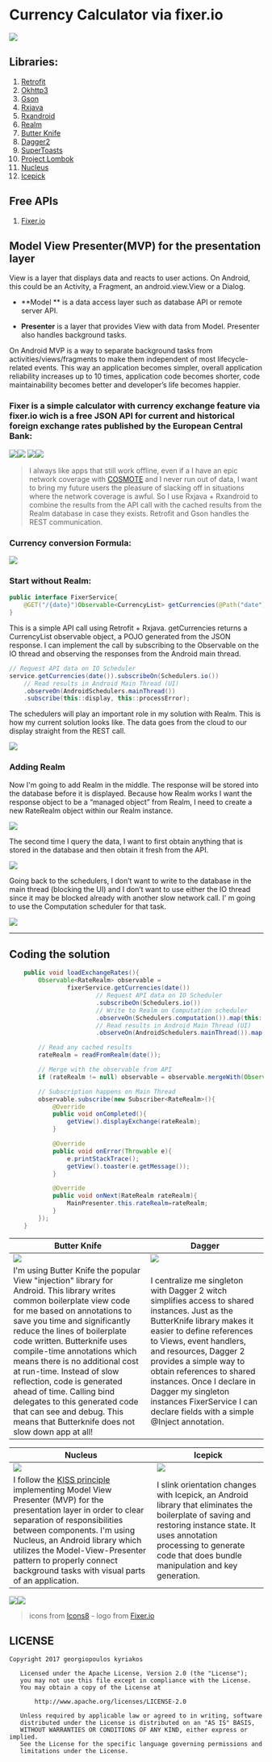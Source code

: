 # Currency Calculator via fixer.io

![](https://github.com/domgeorg/CurrencyCalculatorViaFixer.io/blob/master/currency%20exchange/money.png)

## Libraries:
1. [Retrofit](http://square.github.io/retrofit/)
2. [Okhttp3](https://github.com/square/okhttp/tree/master/okhttp/src/main/java/okhttp3)
3. [Gson](https://github.com/google/gson)
3. [Rxjava](https://github.com/ReactiveX/RxJava)
4. [Rxandroid](https://github.com/ReactiveX/RxAndroid)
5. [Realm](https://blog.realm.io/realm-for-android/)
6. [Butter Knife](http://jakewharton.github.io/butterknife/)
7. [Dagger2](https://google.github.io/dagger/)
8. [SuperToasts](https://github.com/JohnPersano/SuperToasts)
9. [Project Lombok](https://projectlombok.org/)
10. [Nucleus](https://github.com/konmik/nucleus)
11. [Icepick](https://github.com/frankiesardo/icepick)

## Free APIs
1. [Fixer.io](http://fixer.io/)

## Model View Presenter(MVP) for the presentation layer
View is a layer that displays data and reacts to user actions. On Android, this could be an Activity, a Fragment, an android.view.View or a Dialog.

* **Model ** is a data access layer such as database API or remote server API.

* **Presenter** is a layer that provides View with data from Model. Presenter also handles background tasks.

On Android MVP is a way to separate background tasks from activities/views/fragments to make them independent of most lifecycle-related events. This way an application becomes simpler, overall application reliability increases up to 10 times, application code becomes shorter, code maintainability becomes better and developer’s life becomes happier.

### Fixer is a simple calculator with currency exchange feature via fixer.io wich is a free JSON API for current and historical foreign exchange rates published by the European Central Bank:

![](https://github.com/domgeorg/CurrencyCalculatorViaFixer.io/blob/master/currency%20exchange/Screenshot_20171018-181129.png)![](https://github.com/domgeorg/CurrencyCalculatorViaFixer.io/blob/master/currency%20exchange/Screenshot_20171018-181220.png)
![](https://github.com/domgeorg/CurrencyCalculatorViaFixer.io/blob/master/currency%20exchange/Screenshot_20171018-181657.png)![](https://github.com/domgeorg/CurrencyCalculatorViaFixer.io/blob/master/currency%20exchange/Screenshot_20171018-181506.png)

> I always like apps that still work offline, even if a I have an epic network coverage with [COSMOTE](https://www.cosmote.gr/hub/) and I never run out of data, I want to bring my future users the pleasure of slacking off in situations where the network coverage is awful. So I use Rxjava + Rxandroid to combine the results from the API call with the cached results from the Realm database in case they exists. Retrofit and Gson handles the REST communication. 

### Currency conversion Formula:
![](https://github.com/domgeorg/CurrencyCalculatorViaFixer.io/blob/master/currency%20exchange/CodeCogsEqn%20(1).png)

### Start without Realm:
``` Java 
public interface FixerService{
    @GET("/{date}")Observable<CurrencyList> getCurrencies(@Path("date") String date);
}
```

This is a simple API call using Retrofit + Rxjava. getCurrencies returns a CurrencyList observable object, a POJO generated from the JSON response. I can implement the call by subscribing to the Observable<WeatherResponse> on the IO thread and observing the responses from the Android main thread.

``` Java 
// Request API data on IO Scheduler
service.getCurrencies(date()).subscribeOn(Schedulers.io())
    // Read results in Android Main Thread (UI)
    .observeOn(AndroidSchedulers.mainThread())
    .subscribe(this::display, this::processError);
```

The schedulers will play an important role in my solution with Realm.
This is how my current solution looks like. The data goes from the cloud to our display straight from the REST call.

![](https://github.com/domgeorg/CurrencyCalculatorViaFixer.io/blob/master/currency%20exchange/1.png)

### Adding Realm
Now I'm going to add Realm in the middle. The response will be stored into the database before it is displayed. Because how Realm works I want the response object to be a “managed object” from Realm, I need to create a new RateRealm object within our Realm instance.

![](https://github.com/domgeorg/CurrencyCalculatorViaFixer.io/blob/master/currency%20exchange/2.png)

The second time I query the data, I want to first obtain anything that is stored in the database and then obtain it fresh from the API.

![](https://github.com/domgeorg/CurrencyCalculatorViaFixer.io/blob/master/currency%20exchange/3.png)

Going back to the schedulers, I don’t want to write to the database in the main thread (blocking the UI) and I don’t want to use either the IO thread since it may be blocked already with another slow network call. I' m going to use the Computation scheduler for that task.

![](https://github.com/domgeorg/CurrencyCalculatorViaFixer.io/blob/master/currency%20exchange/4.png)

***

## Coding the solution

``` Java
    public void loadExchangeRates(){
        Observable<RateRealm> observable =
                fixerService.getCurrencies(date())
                        // Request API data on IO Scheduler
                        .subscribeOn(Schedulers.io())
                        // Write to Realm on Computation scheduler
                        .observeOn(Schedulers.computation()).map(this::writeToRealm)
                        // Read results in Android Main Thread (UI)
                        .observeOn(AndroidSchedulers.mainThread()).map(this::readFromRealm);

        // Read any cached results
        rateRealm = readFromRealm(date());

        // Merge with the observable from API
        if (rateRealm != null) observable = observable.mergeWith(Observable.just(rateRealm));

        // Subscription happens on Main Thread
        observable.subscribe(new Subscriber<RateRealm>(){
            @Override
            public void onCompleted(){
                getView().displayExchange(rateRealm);
            }

            @Override
            public void onError(Throwable e){
                e.printStackTrace();
                getView().toaster(e.getMessage());
            }

            @Override
            public void onNext(RateRealm rateRealm){
                MainPresenter.this.rateRealm=rateRealm;
            }
        });
    }

```
| Butter Knife | Dagger         |
| ------------- |-------------|
|![](https://github.com/domgeorg/CurrencyCalculatorViaFixer.io/blob/master/currency%20exchange/icons8-Chef%20Knife%20Filled-100.png)|![](https://github.com/domgeorg/CurrencyCalculatorViaFixer.io/blob/master/currency%20exchange/icons8-Syringe%20Filled-100.png)|
I'm using Butter Knife the popular View "injection" library for Android. This library writes common boilerplate view code for me based on annotations to save you time and significantly reduce the lines of boilerplate code written. Butterknife uses compile-time annotations which means there is no additional cost at run-time. Instead of slow reflection, code is generated ahead of time. Calling bind delegates to this generated code that can see and debug. This means that Butterknife does not slow down app at all!|I centralize me singleton with Dagger 2 witch simplifies access to shared instances. Just as the ButterKnife library makes it easier to define references to Views, event handlers, and resources, Dagger 2 provides a simple way to obtain references to shared instances. Once I declare in Dagger my singleton instances FixerService I can declare fields with a simple @Inject annotation.|

| Nucleus | Icepick        |
| ------------- |-------------|
|![](https://github.com/domgeorg/CurrencyCalculatorViaFixer.io/blob/master/currency%20exchange/icons8-Atom%20Editor%20Filled-100.png)|![](https://github.com/domgeorg/CurrencyCalculatorViaFixer.io/blob/master/currency%20exchange/icons8-Ice%20Cream%20Scoop%20Filled-100.png)|
I follow the [KISS principle](https://www.wikiwand.com/en/KISS_principle) implementing Model View Presenter (MVP) for the presentation layer in order to clear separation of responsibilities between components. I'm using Nucleus, an Android library which utilizes the Model-View-Presenter pattern to properly connect background tasks with visual parts of an application.|I slink orientation changes with Icepick, an Android library that eliminates the boilerplate of saving and restoring instance state. It uses annotation processing to generate code that does bundle manipulation and key generation.|

![](https://github.com/domgeorg/CurrencyCalculatorViaFixer.io/blob/master/currency%20exchange/Screenshot_20171018-181556.png)![](https://github.com/domgeorg/CurrencyCalculatorViaFixer.io/blob/master/currency%20exchange/Screenshot_20171018-181608.png)

> icons from [Icons8](https://icons8.com/) - logo from [Fixer.io](http://fixer.io)

## LICENSE
```
Copyright 2017 georgiopoulos kyriakos

   Licensed under the Apache License, Version 2.0 (the "License");
   you may not use this file except in compliance with the License.
   You may obtain a copy of the License at

       http://www.apache.org/licenses/LICENSE-2.0

   Unless required by applicable law or agreed to in writing, software
   distributed under the License is distributed on an "AS IS" BASIS,
   WITHOUT WARRANTIES OR CONDITIONS OF ANY KIND, either express or implied.
   See the License for the specific language governing permissions and
   limitations under the License.
```
